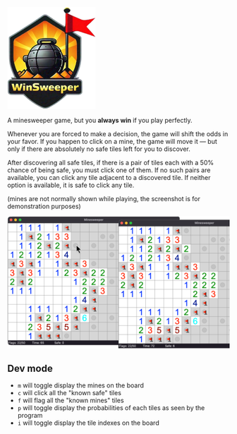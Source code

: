 ![Logo](assets/logo.png)

A minesweeper game, but you **always win** if you play perfectly.

Whenever you are forced to make a decision, the game will shift the odds in your favor. If you happen to click on a mine, the game will move it — but only if there are absolutely no safe tiles left for you to discover.

After discovering all safe tiles, if there is a pair of tiles each with a 50% chance of being safe, you must click one of them. If no such pairs are available, you can click any tile adjacent to a discovered tile. If neither option is available, it is safe to click any tile.

(mines are not normally shown while playing, the screenshot is for demonstration purposes)

![Logo](assets/img1.png)

## Dev mode

- `m` will toggle display the mines on the board
- `c` will click all the "known safe" tiles
- `f` will flag all the "known mines" tiles
- `p` will toggle display the probabilities of each tiles as seen by the program
- `i` will toggle display the tile indexes on the board